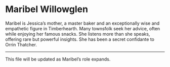 # Maribel Willowglen

Maribel is Jessica’s mother, a master baker and an exceptionally wise and empathetic figure in Timberhearth. Many townsfolk seek her advice, often while enjoying her famous snacks. She listens more than she speaks, offering rare but powerful insights. She has been a secret confidante to Orrin Thatcher.

---
This file will be updated as Maribel’s role expands.